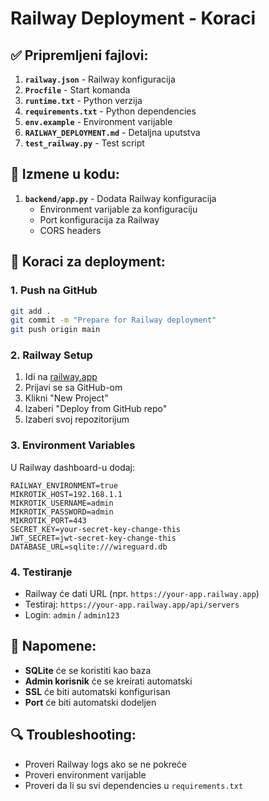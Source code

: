 # Railway Deployment - Koraci

## ✅ Pripremljeni fajlovi:

1. **`railway.json`** - Railway konfiguracija
2. **`Procfile`** - Start komanda
3. **`runtime.txt`** - Python verzija
4. **`requirements.txt`** - Python dependencies
5. **`env.example`** - Environment varijable
6. **`RAILWAY_DEPLOYMENT.md`** - Detaljna uputstva
7. **`test_railway.py`** - Test script

## 🔧 Izmene u kodu:

1. **`backend/app.py`** - Dodata Railway konfiguracija
   - Environment varijable za konfiguraciju
   - Port konfiguracija za Railway
   - CORS headers

## 🚀 Koraci za deployment:

### 1. Push na GitHub
```bash
git add .
git commit -m "Prepare for Railway deployment"
git push origin main
```

### 2. Railway Setup
1. Idi na [railway.app](https://railway.app)
2. Prijavi se sa GitHub-om
3. Klikni "New Project"
4. Izaberi "Deploy from GitHub repo"
5. Izaberi svoj repozitorijum

### 3. Environment Variables
U Railway dashboard-u dodaj:
```
RAILWAY_ENVIRONMENT=true
MIKROTIK_HOST=192.168.1.1
MIKROTIK_USERNAME=admin
MIKROTIK_PASSWORD=admin
MIKROTIK_PORT=443
SECRET_KEY=your-secret-key-change-this
JWT_SECRET=jwt-secret-key-change-this
DATABASE_URL=sqlite:///wireguard.db
```

### 4. Testiranje
- Railway će dati URL (npr. `https://your-app.railway.app`)
- Testiraj: `https://your-app.railway.app/api/servers`
- Login: `admin` / `admin123`

## 📝 Napomene:

- **SQLite** će se koristiti kao baza
- **Admin korisnik** će se kreirati automatski
- **SSL** će biti automatski konfigurisan
- **Port** će biti automatski dodeljen

## 🔍 Troubleshooting:

- Proveri Railway logs ako se ne pokreće
- Proveri environment varijable
- Proveri da li su svi dependencies u `requirements.txt` 